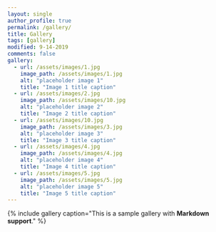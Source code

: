 ```yaml
---
layout: single
author_profile: true
permalink: /gallery/
title: Gallery
tags: [gallery]
modified: 9-14-2019
comments: false
gallery:
  - url: /assets/images/1.jpg
    image_path: /assets/images/1.jpg
    alt: "placeholder image 1"
    title: "Image 1 title caption"
  - url: /assets/images/2.jpg
    image_path: /assets/images/10.jpg
    alt: "placeholder image 2"
    title: "Image 2 title caption"
  - url: /assets/images/10.jpg
    image_path: /assets/images/3.jpg
    alt: "placeholder image 3"
    title: "Image 3 title caption"  
  - url: /assets/images/4.jpg
    image_path: /assets/images/4.jpg
    alt: "placeholder image 4"
    title: "Image 4 title caption"
  - url: /assets/images/5.jpg
    image_path: /assets/images/5.jpg
    alt: "placeholder image 5"
    title: "Image 5 title caption"    
---
```


{% include gallery caption="This is a sample gallery with **Markdown support**." %}

